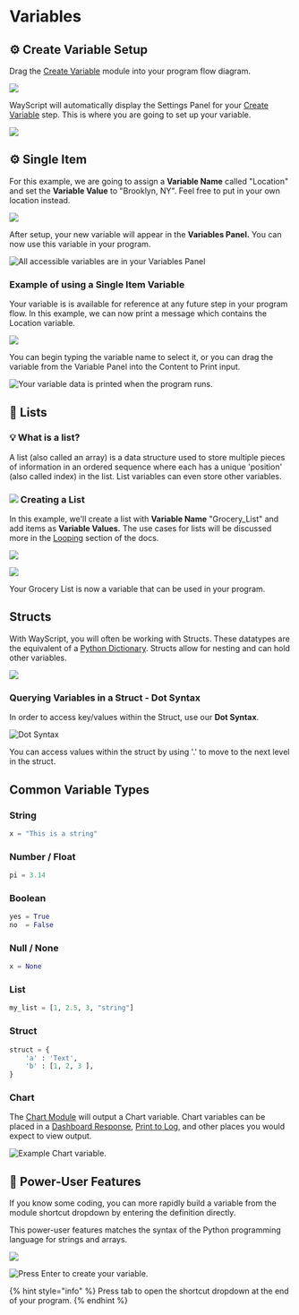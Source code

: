 # Variables

## ⚙ Create Variable Setup

Drag the [Create Variable](../library/logic/create-variable.md) module into your program flow diagram.

![](../.gitbook/assets/variable_drag.png)

WayScript will automatically display the Settings Panel for your [Create Variable](../library/logic/create-variable.md) step. This is where you are going to set up your variable.

![](../.gitbook/assets/variable.png)
##
## ⚙ Single Item

For this example, we are going to assign a **Variable Name** called "Location" and set the **Variable Value** to "Brooklyn, NY". Feel free to put in your own location instead.

![](../.gitbook/assets/single_item.png)

After setup, your new variable will appear in the **Variables Panel.** You can now use this variable in your program.

![All accessible variables are in your Variables Panel](../.gitbook/assets/single_item_pill.png)

### Example of using a Single Item Variable

Your variable is is available for reference at any future step in your program flow. In this example, we can now print a message which contains the Location variable.

![](../.gitbook/assets/pill_location.png)

You can begin typing the variable name to select it, or you can drag the variable from the Variable Panel into the Content to Print input.

![Your variable data is printed when the program runs.](../.gitbook/assets/location_print.png)

## 📃 Lists

### 💡 What is a list?

A list \(also called an array\) is a data structure used to store multiple pieces of information in an ordered sequence where each has a unique 'position' \(also called index\) in the list. List variables can even store other variables.

### ![](../.gitbook/assets/create_var.png) Creating a List

In this example, we'll create a list with **Variable Name** "Grocery\_List" and add items as **Variable Values.** The use cases for lists will be discussed more in the [Looping](looping-iteration.md) section of the docs.

![](../.gitbook/assets/screen-shot-2020-01-15-at-1.15.28-pm.png)

![](../.gitbook/assets/screen-shot-2020-01-15-at-1.15.56-pm.png)

Your Grocery List is now a variable that can be used in your program.

## Structs

With WayScript, you will often be working with Structs. These datatypes are the equivalent of a [Python Dictionary](https://www.w3schools.com/python/python_dictionaries.asp). Structs allow for nesting and can hold other variables. 

![](../.gitbook/assets/screenshot-2020-02-18-13.04.25.png)

### Querying Variables in a Struct - Dot Syntax

In order to access key/values within the Struct, use our **Dot Syntax**.

![Dot Syntax](../.gitbook/assets/screenshot-2020-02-18-12.52.28.png)

You can access values within the struct by using '.' to move to the next level in the struct. 

## Common Variable Types

### String

```python
x = "This is a string"
```

### Number / Float

```python
pi = 3.14
```

### Boolean

```python
yes = True
no  = False 
```

### Null / None

```python
x = None
```

### List

```python
my_list = [1, 2.5, 3, "string"]
```

### Struct

```python
struct = {
    'a' : 'Text',
    'b' : [1, 2, 3 ],
}
```

### Chart

The [Chart Module](../library/modules/chart.md) will output a Chart variable. Chart variables can be placed in a [Dashboard Response](../library/modules/dashboard-response.md), [Print to Log](../library/logic/print-to-log.md), and other places you would expect to view output.

![Example Chart variable.](../.gitbook/assets/screen-shot-2020-03-06-at-1.32.20-pm.png)

## 💪 Power-User Features

If you know some coding, you can more rapidly build a variable from the module shortcut dropdown by entering the definition directly.

This power-user features matches the syntax of the Python programming language for strings and arrays.

![](../.gitbook/assets/screenshot-2019-07-15-15.53.14.png)

![Press Enter to create your variable.](../.gitbook/assets/screenshot-2019-07-15-15.53.32.png)

{% hint style="info" %}
Press tab to open the shortcut dropdown at the end of your program.
{% endhint %}

